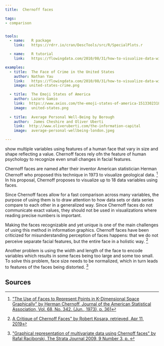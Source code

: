 ```yaml
---
title:  Chernoff faces

tags:
- comparison


tools:
  - name:   R package
    link:   https://rdrr.io/cran/DescTools/src/R/SpecialPlots.r

  - name:   R tutorial
    link:   https://flowingdata.com/2010/08/31/how-to-visualize-data-with-cartoonish-faces/

examples:
  - title:  The Face of Crime in the United States
    author: Nathan Yau
    link:   https://flowingdata.com/2010/08/31/how-to-visualize-data-with-cartoonish-faces/#jp-carousel-20488
    image: united-states-crime.png

  - title:  The Emoji States of America
    author: Lazaro Gamio
    link:  https://www.axios.com/the-emoji-states-of-america-1513302318-0ca61705-de75-4c8f-8521-5cbab12a45f2.html
    image:  united-states.png
 
  - title:  Average Personal Well-Being by Borough
    author:  James Cheshire and Oliver Uberti
    link:  http://www.oliveruberti.com/the-information-capital
    image:  average-personal-wellbeing-london.jpeg

---
```


show multiple variables using features of a human face that vary in size and shape reflecting a value. Chernoff faces rely ofn the feature of human psychology to recognize even small changes in facial features.

<!--more-->

Chernoff faces are named after their inventor American statistician Herman Chernoff who proposed this technique in 1973 to visualize geological data. [^chernoff] In his proposal, Chernoff proposes to visualize up to 18 data variables using faces.

Since Chernoff faces allow for a fast comparison across many variables, the purpose of using them is to draw attention to how data sets or data series compare to each other in a generalized way. Since Chernoff faces do not communicate exact values, they should not be used in visualizations where reading precise numbers is important.

Making the faces recognizable and yet unique is one of the main challenges of using this method in information graphics. 
Chernoff faces have been criticized for misunderstanding perception of faces happens: that we do not perceive separate facial features, but the entire face in a holistic way. [^kosara]

Another problem is using the width and length of the face to encode variables which results in some faces being too large and some too small. To solve this problem, face size needs to be normalized, which in turn leads to features of the faces being distorted. [^raciborski]

## Sources
[^chernoff]: ["The Use of Faces to Represent Points in K-Dimensional Space Graphically" by Herman Chernoff, Journal of the American Statistical Association, Vol. 68, No. 342. (Jun., 1973), p. 361](https://web.archive.org/web/20120415030406/http://www.apprendre-en-ligne.net/mathematica/3.3/chernoff.pdf)
[^kosara]: [A Critique of Chernoff Faces" by Robert Kosara, retrieved, Apr 11, 2019](https://eagereyes.org/criticism/chernoff-faces)
[^raciborski]: ["Graphical representation of multivariate data using Chernoff faces" by Rafal Raciborski, The Strata Journal 2009, 9 Number 3, p. ](https://ageconsearch.umn.edu/record/142994/files/sjart_gr0038.pdf)
